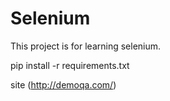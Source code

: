 # Selenium
This project is for learning selenium.

pip install -r requirements.txt

site (http://demoqa.com/)